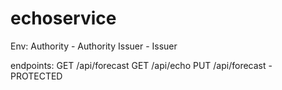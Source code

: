 # echoservice

Env:
Authority - Authority
Issuer - Issuer


endpoints:
GET /api/forecast
GET /api/echo
PUT /api/forecast - PROTECTED